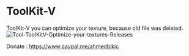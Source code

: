 # ToolKit-V
ToolKit-V you can optimize your texture, because old file was deleted.
![Tool-ToolKitV-Optimize-your-textures-Releases](https://user-images.githubusercontent.com/113796797/190871364-0c1f8bd5-2f9e-4971-ae5b-6525223c55aa.png)


Donate : 
https://www.paypal.me/ahmedbikic
